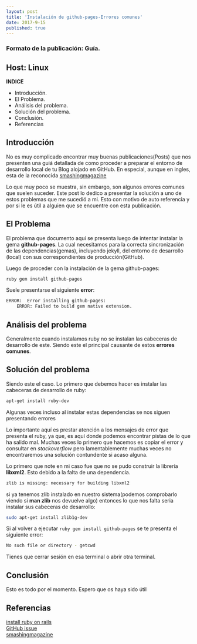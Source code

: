 ```yaml
---
layout: post
title: 'Instalación de github-pages-Errores comunes'
date: 2017-9-15
published: true
---
```


### Formato de la publicación: Guía.
## Host: Linux

**INDICE**

* Introducción.
* El Problema.
* Análisis del problema.
* Solución del problema.
* Conclusión.
* Referencias


## Introducción
No es muy complicado encontrar muy buenas publicaciones(Posts) que nos presenten una guiá 
detallada de como proceder a preparar el entorno de desarrollo local de tu Blog
alojado en GitHub. En especial, aunque en ingles, esta de la reconocida [smashingmagazine](https://www.smashingmagazine.com/2014/08/build-blog-jekyll-github-pages)

Lo que muy poco se muestra, sin embargo, son algunos errores comunes que suelen suceder. Este post lo dedico
a presentar la solución a uno de estos problemas que me sucedió a mi. Esto con motivo de 
auto referencia y por si le es útil a alguien que se encuentre con esta publicación.

## El Problema
El problema que documento aquí se presenta luego de intentar instalar la gema **github-pages**.
La cual necesitamos para la correcta sincronización de las dependencias(gemas), incluyendo jekyll, del 
entorno de desarrollo (local) con sus correspondientes de producción(GitHub).

Luego de proceder con la instalación de la gema github-pages:
```bash
ruby gem install github-pages
``` 

Suele presentarse el siguiente **error**:

```bash
ERROR:  Error installing github-pages:
	ERROR: Failed to build gem native extension.
```

## Análisis del problema
Generalmente cuando instalamos ruby no se instalan las cabeceras de desarrollo
de este. Siendo este el principal causante de estos **errores comunes**.


## Solución del problema
Siendo este el caso. Lo primero que debemos hacer es instalar las cabeceras de
desarrollo de ruby:

```bash
apt-get install ruby-dev
```

Algunas veces incluso al instalar estas dependencias se nos siguen presentando errores

Lo importante aquí es prestar atención a los mensajes de error que presenta el ruby, ya que,
es aquí donde podemos encontrar pistas de lo que ha salido mal. Muchas veces lo primero que 
hacemos es copiar el error y consultar en *stackoverflow* pero lamentablemente muchas veces 
no encontraremos una solución contundente si acaso alguna.

Lo primero que note en mi caso fue que no se pudo construir la librería **libxml2**. Esto debido 
a la falta de una dependencia.

```bash
zlib is missing: necessary for building libxml2
```

si ya tenemos zlib instalado en nuestro sistema(podemos comprobarlo viendo si **man zlib** nos devuelve algo)
entonces lo que nos falta seria instalar sus cabeceras de desarrollo:

```bash
sudo apt-get install zlib1g-dev
```

Si al volver a ejecutar `ruby gem install github-pages` se te presenta el siguiente error:

```bash
No such file or directory - getcwd
```

Tienes que cerrar sesión en esa terminal o abrir otra terminal.

## Conclusión
Esto es todo por el momento. Espero que os haya sido útil

## Referencias
[install ruby on rails](https://technotes.tt4living.com/ruby-on-rails/install-ruby-on-rails)  
[GitHub issue](https://github.com/github/pages-gem/issues/133)  
[smashingmagazine](https://www.smashingmagazine.com/2014/08/build-blog-jekyll-github-pages)  